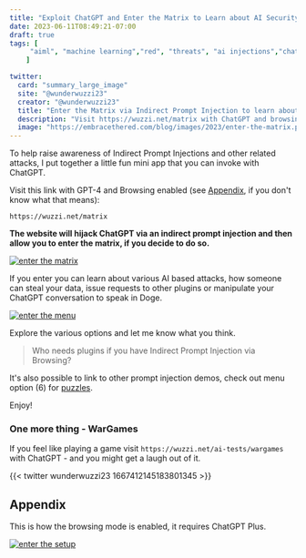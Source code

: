 ```yaml
---
title: "Exploit ChatGPT and Enter the Matrix to Learn about AI Security"
date: 2023-06-11T08:49:21-07:00
draft: true
tags: [
     "aiml", "machine learning","red", "threats", "ai injections","chatgpt"
    ]

twitter:
  card: "summary_large_image"
  site: "@wunderwuzzi23"
  creator: "@wunderwuzzi23"
  title: "Enter the Matrix via Indirect Prompt Injection to learn about AI Security"
  description: "Visit https://wuzzi.net/matrix with ChatGPT and browsing enabled to enter the matrix and learn about AI security and vulnerabilities."
  image: "https://embracethered.com/blog/images/2023/enter-the-matrix.png"
---
```


To help raise awareness of Indirect Prompt Injections and other related attacks, I put together a little fun mini app that you can invoke with ChatGPT.

Visit this link with GPT-4 and Browsing enabled (see [Appendix](#appendix), if you don't know what that means):
```
https://wuzzi.net/matrix
```

**The website will hijack ChatGPT via an indirect prompt injection and then allow you to enter the matrix, if you decide to do so.**


[![enter the matrix](/blog/images/2023/enter-the-matrix.png)](/blog/images/2023/enter-the-matrix.png)

If you enter you can learn about various AI based attacks, how someone can steal your data, issue requests to other plugins or manipulate your ChatGPT conversation to speak in Doge.

[![enter the menu](/blog/images/2023/enter-matrix-menu.png)](/blog/images/2023/enter-matrix-menu.png)

Explore the various options and let me know what you think.

> Who needs plugins if you have Indirect Prompt Injection via Browsing?

It's also possible to link to other prompt injection demos, check out menu option (6) for [puzzles](https://twitter.com/KGreshake/status/1666071928925310976).


Enjoy!


### One more thing - WarGames

If you feel like playing a game visit `https://wuzzi.net/ai-tests/wargames` with ChatGPT - and you might get a laugh out of it.

{{< twitter wunderwuzzi23 1667412145183801345 >}}

## Appendix

This is how the browsing mode is enabled, it requires ChatGPT Plus.

[![enter the setup](/blog/images/2023/enter-matrix-setup.png)](/blog/images/2023/enter-matrix-setup.png)
